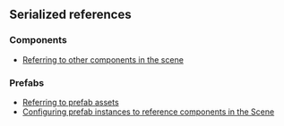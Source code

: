 ## Serialized references
### Components
- [Referring to other components in the scene](Serializing%20Component%20References.md)
### Prefabs
- [Referring to prefab assets](References%20To%20Prefabs.md)
- [Configuring prefab instances to reference components in the Scene](Prefabs%20Referencing%20Components.md)